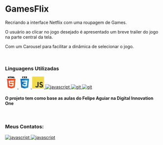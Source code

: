 # GamesFlix

<p> Recriando a interface Netflix com uma roupagem de Games. </p>
<p> O usuário ao clicar no jogo desejado é apresentado um breve trailer do jogo na parte central da tela. </p>
<p>Com um Carousel para facilitar a dinâmica de selecionar o jogo.</p>

<br>

<h3 align="left">Linguagens Utilizadas</h3>
<p align="left"> <a href="https://www.w3schools.com/css/" target="_blank">
<img src="https://raw.githubusercontent.com/devicons/devicon/master/icons/html5/html5-original-wordmark.svg" alt="html5" width="40" height="40"/> </a> 
<a href="https://developer.mozilla.org/en-US/docs/Web/JavaScript" target="_blank"> 
<img src="https://raw.githubusercontent.com/devicons/devicon/master/icons/css3/css3-original-wordmark.svg" alt="css3" width="40" height="40"/> </a> 
<a href="https://www.w3.org/html/" target="_blank">
<img src="https://raw.githubusercontent.com/devicons/devicon/master/icons/javascript/javascript-original.svg" alt="javascript" width="40" height="40"/> </a>
<a href="https://jquery.com" target="_blank">
<img src="https://www.joykal.com/wp-content/uploads/2019/09/jquery.png" alt="javascript" width="40" height="40"/> </a>
<a href="https://git-scm.com/" target="_blank">
<img src="https://www.vectorlogo.zone/logos/git-scm/git-scm-icon.svg" alt="git" width="40" height="40"/> </a>
<a href="https://owlcarousel2.github.io/OwlCarousel2/" target="_blank">
<img src="https://owlcarousel2.github.io/OwlCarousel2/assets/img/owl-logo.png" alt="git" width="30" height="40"/> </a> 
</p>

<h4> O projeto tem como base as aulas do Felipe Aguiar na Digital Innovation One </h4>


<br>



<h3> Meus Contatos: </h3>
<p>
<a href="https://www.linkedin.com/in/pedro-ferreira-71b912201/" target="_blank">
<img src="https://image.flaticon.com/icons/png/512/174/174857.png" alt="javascript" width="40" height="40"/> </a>
<a href="https://github.com/PedrofSilva" target="_blank">
<img src="https://image.flaticon.com/icons/png/512/25/25231.png" alt="javascript" width="40" height="40"/> </a>
</p>
